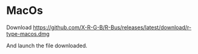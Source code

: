 # MacOs

Download <https://github.com/X-R-G-B/R-Bus/releases/latest/download/r-type-macos.dmg>

And launch the file downloaded.
